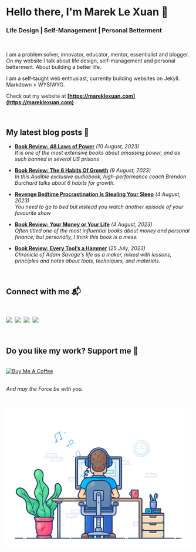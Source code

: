 # Hello there, I'm Marek Le Xuan 👋

### Life Design | Self-Management | Personal Betterment

<br>

I am a problem solver, innovator, educator, mentor, essentialist and blogger. On my website I talk about life design, self-management and personal betterment. About building a better life.

I am a self-taught web enthusiast, currently building websites on Jekyll. Markdown > WYSIWYG.

Check out my website at **[https://mareklexuan.com](https://mareklexuan.com)**

<br>

## My latest blog posts 📰

<!-- BLOG-POST-LIST:START -->

- **[Book Review: 48 Laws of Power](https://mareklexuan.com/book-review-48-laws-of-power/)** _(10 August, 2023)_  
  _It is one of the most extensive books about amassing power, and as such banned in several US prisons_

- **[Book Review: The 6 Habits Of Growth](https://mareklexuan.com/book-review-the-6-habits-of-growth/)** _(9 August, 2023)_  
  _In this Audible exclusive audiobook, high-performance coach Brendon Burchard talks about 6 habits for growth._

- **[Revenge Bedtime Procrastination Is Stealing Your Sleep](https://mareklexuan.com/revenge-bedtime-procrastination-is-stealing-your-sleep/)** _(4 August, 2023)_  
  _You need to go to bed but instead you watch another episode of your favourite show_

- **[Book Review: Your Money or Your Life](https://mareklexuan.com/book-review-your-money-or-your-life/)** _(4 August, 2023)_  
  _Often titled one of the most influential books about money and personal finance; but personally, I think this book is a mess._

- **[Book Review: Every Tool’s a Hammer](https://mareklexuan.com/book-review-every-tools-a-hammer/)** _(25 July, 2023)_  
  _Chronicle of Adam Savage&#39;s life as a maker, mixed with lessons, principles and notes about tools, techniques, and materials._

<!-- BLOG-POST-LIST:END -->

<br>

## Connect with me 📬

<br>
<p>
<a href="mailto:hello@mareklexuan.com"><img src="https://img.shields.io/badge/Email-D14836?style=for-the-badge&logo=maildotru&logoColor=white"></a>&nbsp;
<a href="https://www.instagram.com/marek.lexuan/"><img src="https://img.shields.io/badge/Instagram-E4405F?style=for-the-badge&logo=instagram&logoColor=white"></a>&nbsp;
<a href="https://www.facebook.com/mareklexuan1/"><img src="https://img.shields.io/badge/Facebook-1877F2?style=for-the-badge&logo=facebook&logoColor=white"></a>&nbsp;
<a href="https://www.linkedin.com/in/mareklexuan/"><img src="https://img.shields.io/badge/LinkedIn-0077B5?style=for-the-badge&logo=linkedin&logoColor=white"></a>
</p>
<br>

## Do you like my work? Support me 💓

<br>
<a href="https://www.buymeacoffee.com/mareklexuan" target="_blank"><img src="https://cdn.buymeacoffee.com/buttons/v2/default-yellow.png" alt="Buy Me A Coffee" style="height: 60px !important;width: 217px !important;" ></a>

<br>
<br>

_And may the Force be with you._

<br>

<p align="center">
  <img src="https://raw.githubusercontent.com/mareklexuan/mareklexuan/main/assets/programmer.gif">
</p>
